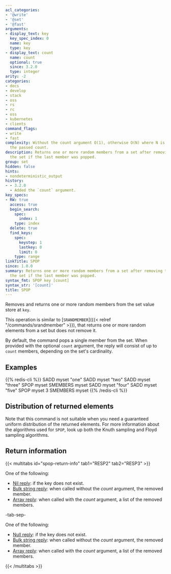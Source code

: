 ```yaml
---
acl_categories:
- '@write'
- '@set'
- '@fast'
arguments:
- display_text: key
  key_spec_index: 0
  name: key
  type: key
- display_text: count
  name: count
  optional: true
  since: 3.2.0
  type: integer
arity: -2
categories:
- docs
- develop
- stack
- oss
- rs
- rc
- oss
- kubernetes
- clients
command_flags:
- write
- fast
complexity: Without the count argument O(1), otherwise O(N) where N is the value of
  the passed count.
description: Returns one or more random members from a set after removing them. Deletes
  the set if the last member was popped.
group: set
hidden: false
hints:
- nondeterministic_output
history:
- - 3.2.0
  - Added the `count` argument.
key_specs:
- RW: true
  access: true
  begin_search:
    spec:
      index: 1
    type: index
  delete: true
  find_keys:
    spec:
      keystep: 1
      lastkey: 0
      limit: 0
    type: range
linkTitle: SPOP
since: 1.0.0
summary: Returns one or more random members from a set after removing them. Deletes
  the set if the last member was popped.
syntax_fmt: SPOP key [count]
syntax_str: '[count]'
title: SPOP
---
```

Removes and returns one or more random members from the set value store at `key`.

This operation is similar to [`SRANDMEMBER`]({{< relref "/commands/srandmember" >}}), that returns one or more random elements from a set but does not remove it.

By default, the command pops a single member from the set. When provided with
the optional `count` argument, the reply will consist of up to `count` members,
depending on the set's cardinality.

## Examples

{{% redis-cli %}}
SADD myset "one"
SADD myset "two"
SADD myset "three"
SPOP myset
SMEMBERS myset
SADD myset "four"
SADD myset "five"
SPOP myset 3
SMEMBERS myset
{{% /redis-cli %}}

## Distribution of returned elements

Note that this command is not suitable when you need a guaranteed uniform distribution of the returned elements. For more information about the algorithms used for `SPOP`, look up both the Knuth sampling and Floyd sampling algorithms.

## Return information

{{< multitabs id="spop-return-info" 
    tab1="RESP2" 
    tab2="RESP3" >}}

One of the following:
* [Nil reply](../../develop/reference/protocol-spec#bulk-strings): if the key does not exist.
* [Bulk string reply](../../develop/reference/protocol-spec#bulk-strings): when called without the _count_ argument, the removed member.
* [Array reply](../../develop/reference/protocol-spec#arrays): when called with the _count_ argument, a list of the removed members.

-tab-sep-

One of the following:
* [Null reply](../../develop/reference/protocol-spec#nulls): if the key does not exist.
* [Bulk string reply](../../develop/reference/protocol-spec#bulk-strings): when called without the _count_ argument, the removed member.
* [Array reply](../../develop/reference/protocol-spec#arrays): when called with the _count_ argument, a list of the removed members.

{{< /multitabs >}}
